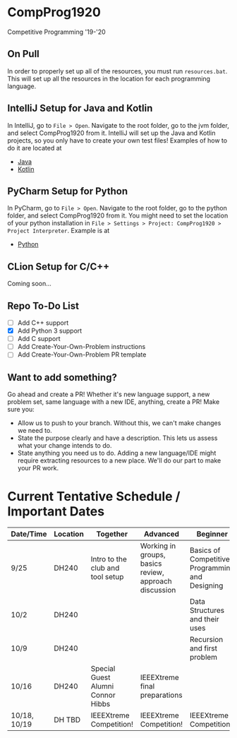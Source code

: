 # CompProg1920
Competitive Programming '19-'20

## On Pull
In order to properly set up all of the resources, you must run `resources.bat`. This will set up all the resources in the location for each programming language.

## IntelliJ Setup for Java and Kotlin
In IntelliJ, go to `File > Open`. Navigate to the root folder, go to the jvm folder, and select CompProg1920 from it. IntelliJ will set up the Java and Kotlin projects, so you only have to create your own test files! Examples of how to do it are located at
- [Java](jvm/CompProg1920/src/main/java/example/CSAcademyOddDivisorsJava.java)
- [Kotlin](jvm/CompProg1920/src/main/kotlin/example/CSAcademyOddDivisorsKt.kt)

## PyCharm Setup for Python
In PyCharm, go to `File > Open`. Navigate to the root folder, go to the python folder, and select CompProg1920 from it. You might need to set the location of your python installation in `File > Settings > Project: CompProg1920 > Project Interpreter`. Example is at
- [Python](python/CompProg1920/example/example.py)

## CLion Setup for C/C++
Coming soon...

## Repo To-Do List
- [ ] Add C++ support
- [x] Add Python 3 support
- [ ] Add C support
- [ ] Add Create-Your-Own-Problem instructions
- [ ] Add Create-Your-Own-Problem PR template

## Want to add something?
Go ahead and create a PR! Whether it's new language support, a new problem set, same language with a new IDE, anything, create a PR! Make sure you:
- Allow us to push to your branch. Without this, we can't make changes we need to.
- State the purpose clearly and have a description. This lets us assess what your change intends to do.
- State anything you need us to do. Adding a new language/IDE might require extracting resources to a new place. We'll do our part to make your PR work.

# Current Tentative Schedule / Important Dates
| Date/Time    | Location | Together                          | Advanced                                              | Beginner                                        |
| ------------ | -------- | --------------------------------- | ----------------------------------------------------- | ----------------------------------------------- |
| 9/25         | DH240    | Intro to the club and tool setup  | Working in groups, basics review, approach discussion | Basics of Competitive Programming and Designing |
| 10/2         | DH240    |                                   |                                                       | Data Structures and their uses                  |
| 10/9         | DH240    |                                   |                                                       | Recursion and first problem                     |
| 10/16        | DH240    | Special Guest Alumni Connor Hibbs | IEEEXtreme final preparations                         |                                                 |
| 10/18, 10/19 | DH TBD   | IEEEXtreme Competition!           | IEEEXtreme Competition!                               | IEEEXtreme Competition!                         |
